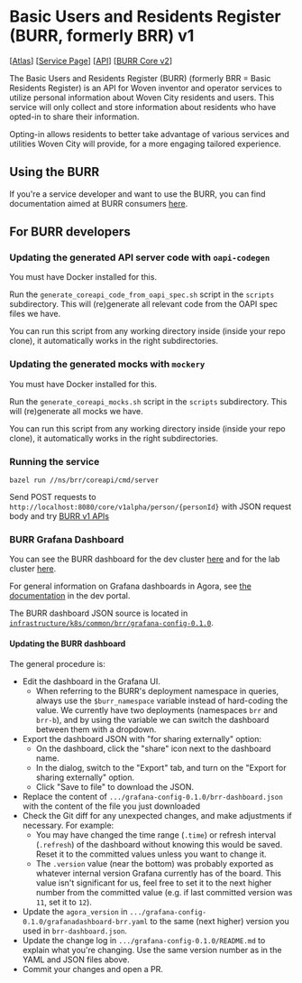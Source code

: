 # Basic Users and Residents Register (BURR, formerly BRR) v1

[[Atlas](http://go/consent-burr-atlas)]
[[Service Page](../service-page/docs/burr/README.md)]
[[API](../brr/api/brr.yaml)]
[[BURR Core v2](../burr)]

The Basic Users and Residents Register (BURR) (formerly BRR = Basic Residents Register)
is an API for Woven inventor and
operator services to utilize personal information about Woven City residents
and users. This service will only collect and store information about residents
who have opted-in to share their information.

Opting-in allows residents to better take advantage of various services
and utilities Woven City will provide, for a more engaging tailored experience.

## Using the BURR

If you're a service developer and want to use the BURR, you can find
documentation aimed at BURR consumers [here](http://go/burr).

## For BURR developers

### Updating the generated API server code with `oapi-codegen`

You must have Docker installed for this.

Run the `generate_coreapi_code_from_oapi_spec.sh` script in the `scripts` subdirectory.
This will (re)generate all relevant code from the OAPI spec files we have.

You can run this script from any working directory inside (inside your repo clone),
it automatically works in the right subdirectories.

### Updating the generated mocks with `mockery`

You must have Docker installed for this.

Run the `generate_coreapi_mocks.sh` script in the `scripts` subdirectory.
This will (re)generate all mocks we have.

You can run this script from any working directory inside (inside your repo clone),
it automatically works in the right subdirectories.

### Running the service
```shell
bazel run //ns/brr/coreapi/cmd/server
```

Send POST requests to `http://localhost:8080/core/v1alpha/person/{personId}` with JSON request body and try [BURR v1 APIs](https://developer.woven-city.toyota/catalog/default/api/brr-api/definition)

### BURR Grafana Dashboard

You can see the BURR dashboard for the dev cluster [here](http://go/burr-dashboard)
and for the lab cluster [here](http://go/burr-dashboard-lab).

For general information on Grafana dashboards in Agora, see
[the documentation](https://developer.woven-city.toyota/docs/default/component/grafana-tutorial)
in the dev portal.

The BURR dashboard JSON source is located in [`infrastructure/k8s/common/brr/grafana-config-0.1.0`](https://github.tri-ad.tech/cityos-platform/cityos/tree/main/infrastructure/k8s/common/brr/grafana-config-0.1.0).

#### Updating the BURR dashboard

The general procedure is:

* Edit the dashboard in the Grafana UI.
  * When referring to the BURR's deployment namespace in queries, always use
    the `$burr_namespace` variable instead of hard-coding the value. We
    currently have two deployments (namespaces `brr` and `brr-b`), and by using
    the variable we can switch the dashboard between them with a dropdown.
* Export the dashboard JSON with "for sharing externally" option:
  * On the dashboard, click the "share" icon next to the dashboard name.
  * In the dialog, switch to the "Export" tab, and turn on the "Export for
    sharing externally" option.
  * Click "Save to file" to download the JSON.
* Replace the content of `.../grafana-config-0.1.0/brr-dashboard.json` with the
  content of the file you just downloaded
* Check the Git diff for any unexpected changes, and make adjustments if
  necessary. For example:
  * You may have changed the time range (`.time`) or refresh interval
    (`.refresh`) of the dashboard without knowing this would be saved. Reset it
    to the committed values unless you want to change it.
  * The `.version` value (near the bottom) was probably exported as whatever
    internal version Grafana currently has of the board. This value isn't
    significant for us, feel free to set it to the next higher number from the
    committed value (e.g. if last committed version was `11`, set it to `12`).
* Update the `agora_version` in `.../grafana-config-0.1.0/grafanadashboard-brr.yaml`
  to the same (next higher) version you used in `brr-dashboard.json`.
* Update the change log in `.../grafana-config-0.1.0/README.md` to explain what
  you're changing. Use the same version number as in the YAML and JSON files above.
* Commit your changes and open a PR.
